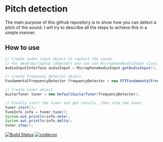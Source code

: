 Pitch detection
===============

The main purpose of this github repository is to show how you can detect a pitch of the sound.
I will try to describe all the steps to achieve this in a simple manner.

How to use
----------

```java
// Create audio input object to capture the sound.
// For desktop/laptop computers you can use MicrophoneAudioInput class.
AudioInputInterface audioInput = MicrophoneAudioInput.getAudioInput();

// Create frequency detector object.
FundamentalFrequencyDetector frequencyDetector = new FFTFundamentalFrequencyDetector(audioInput, 4096);

// Create tuner object.
GuitarTuner tuner = new DefaultGuitarTuner(frequencyDetector);

// Finally start the tuner and get results, then stop the tuner.
tuner.start();
TuneInfo info = tuner.tune();
System.out.println(info.note);
System.out.println(info.delta);
tuner.stop();
```


[![Build Status](https://travis-ci.org/undertext/pitch_detection.svg?branch=master)](https://travis-ci.org/undertext/pitch_detection)
[![codecov](https://codecov.io/gh/undertext/pitch_detection/branch/master/graph/badge.svg)](https://codecov.io/gh/undertext/pitch_detection)